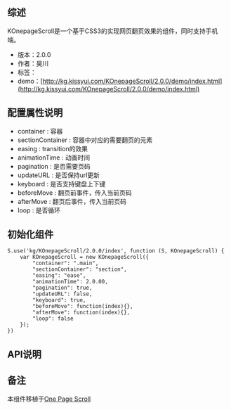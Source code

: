 ## 综述

KOnepageScroll是一个基于CSS3的实现网页翻页效果的组件，同时支持手机端。

* 版本：2.0.0
* 作者：昊川
* 标签：
* demo：[http://kg.kissyui.com/KOnepageScroll/2.0.0/demo/index.html](http://kg.kissyui.com/KOnepageScroll/2.0.0/demo/index.html)


## 配置属性说明
* container				: 容器
* sectionContainer		: 容器中对应的需要翻页的元素
* easing				: transition的效果
* animationTime			: 动画时间
* pagination			: 是否需要页码
* updateURL				: 是否保持url更新
* keyboard				: 是否支持键盘上下键
* beforeMove			: 翻页前事件，传入当前页码
* afterMove				: 翻页后事件，传入当前页码
* loop					: 是否循环

## 初始化组件

    S.use('kg/KOnepageScroll/2.0.0/index', function (S, KOnepageScroll) {
        var KOnepageScroll = new KOnepageScroll({
			"container": ".main",
			"sectionContainer": "section",
			"easing": "ease",
			"animationTime": 2.0.00,
			"pagination": true,
			"updateURL": false,
			"keyboard": true,
			"beforeMove": function(index){},
			"afterMove": function(index){},
			"loop": false
        });
    })

## API说明


## 备注
本组件移植于[One Page Scroll](http://www.thepetedesign.com/demos/onepage_scroll_demo.html)

